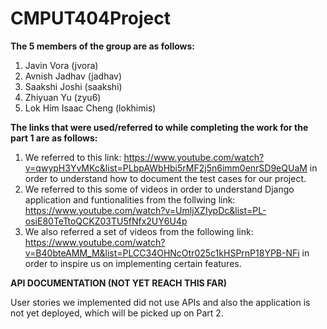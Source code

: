# CMPUT404Project

**The 5 members of the group are as follows:**
1. Javin Vora (jvora)
2. Avnish Jadhav (jadhav)
3. Saakshi Joshi (saakshi)
4. Zhiyuan Yu (zyu6)
5. Lok Him Isaac Cheng (lokhimis)

**The links that were used/referred to while completing the work for the part 1 are as follows:**
1. We referred to this link: https://www.youtube.com/watch?v=qwypH3YvMKc&list=PLbpAWbHbi5rMF2j5n6imm0enrSD9eQUaM in order to understand how to document the test cases for our project.
2. We referred to this some of videos in order to understand Django application and funtionalities from the follwing link: https://www.youtube.com/watch?v=UmljXZIypDc&list=PL-osiE80TeTtoQCKZ03TU5fNfx2UY6U4p
3. We also referred a set of videos from the following link: https://www.youtube.com/watch?v=B40bteAMM_M&list=PLCC34OHNcOtr025c1kHSPrnP18YPB-NFi in order to inspire us on implementing certain features.

**API DOCUMENTATION (NOT YET REACH THIS FAR)**

User stories we implemented did not use APIs and also the application is not yet deployed, which will be picked up on Part 2.
